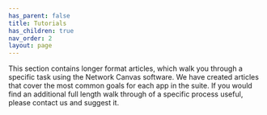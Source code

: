 ```yaml
---
has_parent: false
title: Tutorials
has_children: true
nav_order: 2
layout: page
---
```

This section contains longer format articles, which walk you through a specific task using the Network Canvas software. We have created articles that cover the most common goals for each app in the suite. If you would find an additional full length walk through of a specific process useful, please contact us and suggest it.

